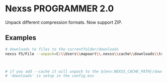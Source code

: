 # Nexss PROGRAMMER 2.0

Unpack different compression formats. Now support ZIP.

## Examples

```sh
# downloads to files to the currentfolder/downloads
nexss FS/File --unpack=C:\\Users\\mapoart\\.nexss\\cache\\downloads\\tcl8610-src.zip --unpack=C:\\Users\\mapoart\\.nexss\\cache\\downloads\\tk8610-src.zip --unpack=C:\\Users\\mapoart\\.nexss\\cache\\downloads\\tk8610-src.zip --cache



# if you add --cache it will unpack to the ${env:NEXSS_CACHE_PATH}/downloads
# 'downloads' is setup in the config.env
```
